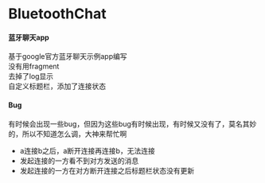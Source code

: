 # BluetoothChat
#### 蓝牙聊天app  

基于google官方蓝牙聊天示例app编写  
没有用fragment  
去掉了log显示  
自定义标题栏，添加了连接状态  

#### Bug
有时候会出现一些bug，但因为这些bug有时候出现，有时候又没有了，莫名其妙的，所以不知道怎么调，大神来帮忙啊  
* a连接b之后，a断开连接再连接b，无法连接
* 发起连接的一方看不到对方发送的消息
* 发起连接的一方在对方断开连接之后标题栏状态没有更新
